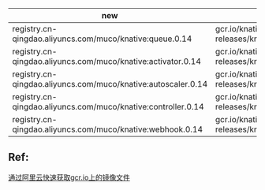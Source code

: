 new|origin
---|---
registry.cn-qingdao.aliyuncs.com/muco/knative:queue.0.14|gcr.io/knative-releases/knative.dev/serving/cmd/queue@sha256:f32c20456c6349a4fe99c83060009c7e9f6ba0c644ef854a04514e1f8aca982e
registry.cn-qingdao.aliyuncs.com/muco/knative:activator.0.14|gcr.io/knative-releases/knative.dev/serving/cmd/activator@sha256:3b530bbcf892aff098444ae529a9d4150dfd0cd35c97babebd90eedae34ad8af
registry.cn-qingdao.aliyuncs.com/muco/knative:autoscaler.0.14|gcr.io/knative-releases/knative.dev/serving/cmd/autoscaler@sha256:bd125e90fffb44b843a183aa00f481cddee2317c0cfde9151c2482c5c2a8ed71
registry.cn-qingdao.aliyuncs.com/muco/knative:controller.0.14|gcr.io/knative-releases/knative.dev/serving/cmd/controller@sha256:71f7c9f101e7e30e82a86d203fb98d6fa607c8d6ac2fcb73fd1defd365795223
registry.cn-qingdao.aliyuncs.com/muco/knative:webhook.0.14|gcr.io/knative-releases/knative.dev/serving/cmd/webhook@sha256:90562a10f5e37965f4f3332b0412afec1cf3dd1c06caed530213ca0603e52082

## Ref:
[通过阿里云快速获取gcr.io上的镜像文件](https://www.jianshu.com/p/aac137b8a022)
